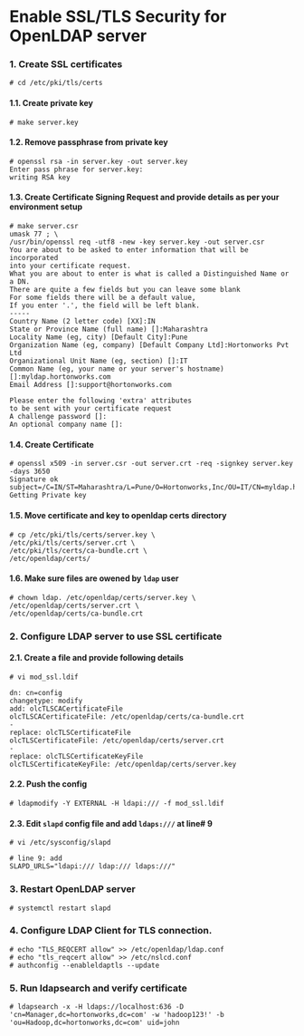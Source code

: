 # Enable SSL/TLS Security for OpenLDAP server



### 1. Create SSL certificates
```
# cd /etc/pki/tls/certs 
```

#### 1.1. Create private key
```
# make server.key 
```

#### 1.2. Remove passphrase from private key
```
# openssl rsa -in server.key -out server.key
Enter pass phrase for server.key:
writing RSA key
```

#### 1.3. Create Certificate Signing Request and provide details as per your environment setup
```
# make server.csr
umask 77 ; \
/usr/bin/openssl req -utf8 -new -key server.key -out server.csr
You are about to be asked to enter information that will be incorporated
into your certificate request.
What you are about to enter is what is called a Distinguished Name or a DN.
There are quite a few fields but you can leave some blank
For some fields there will be a default value,
If you enter '.', the field will be left blank.
-----
Country Name (2 letter code) [XX]:IN
State or Province Name (full name) []:Maharashtra
Locality Name (eg, city) [Default City]:Pune
Organization Name (eg, company) [Default Company Ltd]:Hortonworks Pvt Ltd
Organizational Unit Name (eg, section) []:IT
Common Name (eg, your name or your server's hostname) []:myldap.hortonworks.com
Email Address []:support@hortonworks.com

Please enter the following 'extra' attributes
to be sent with your certificate request
A challenge password []:
An optional company name []:
```

#### 1.4. Create Certificate
```
# openssl x509 -in server.csr -out server.crt -req -signkey server.key -days 3650
Signature ok
subject=/C=IN/ST=Maharashtra/L=Pune/O=Hortonworks,Inc/OU=IT/CN=myldap.hortonworks.com
Getting Private key
```
#### 1.5. Move certificate and key to openldap certs directory
```
# cp /etc/pki/tls/certs/server.key \
/etc/pki/tls/certs/server.crt \
/etc/pki/tls/certs/ca-bundle.crt \
/etc/openldap/certs/ 
```
#### 1.6. Make sure files are owened by `ldap` user
```
# chown ldap. /etc/openldap/certs/server.key \
/etc/openldap/certs/server.crt \
/etc/openldap/certs/ca-bundle.crt
```

### 2. Configure LDAP server to use SSL certificate

#### 2.1. Create a file and provide following details
```
# vi mod_ssl.ldif
```

```
dn: cn=config
changetype: modify
add: olcTLSCACertificateFile
olcTLSCACertificateFile: /etc/openldap/certs/ca-bundle.crt
-
replace: olcTLSCertificateFile
olcTLSCertificateFile: /etc/openldap/certs/server.crt
-
replace: olcTLSCertificateKeyFile
olcTLSCertificateKeyFile: /etc/openldap/certs/server.key
```

#### 2.2. Push the config
```
# ldapmodify -Y EXTERNAL -H ldapi:/// -f mod_ssl.ldif 
```

#### 2.3. Edit `slapd` config file and add `ldaps:///` at line# 9
```
# vi /etc/sysconfig/slapd
```
```
# line 9: add
SLAPD_URLS="ldapi:/// ldap:/// ldaps:///"
```

### 3. Restart OpenLDAP server
```
# systemctl restart slapd 
```

### 4. Configure LDAP Client for TLS connection.
```
# echo "TLS_REQCERT allow" >> /etc/openldap/ldap.conf
# echo "tls_reqcert allow" >> /etc/nslcd.conf
# authconfig --enableldaptls --update
```

### 5. Run ldapsearch and verify certificate
```
# ldapsearch -x -H ldaps://localhost:636 -D 'cn=Manager,dc=hortonworks,dc=com' -w 'hadoop123!' -b 'ou=Hadoop,dc=hortonworks,dc=com' uid=john
```
